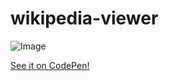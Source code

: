 # wikipedia-viewer

![Image](https://i.imgur.com/in96QbF.png "image")

[See it on CodePen!](https://s.codepen.io/KatSaldivar/debug/ZeRqBV/DqADdERjGRLA)
